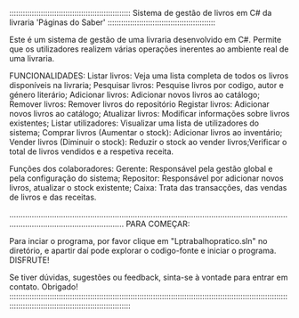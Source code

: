 :::::::::::::::::::::::::::::::::::::::::::::::::::::: Sistema de gestão de livros em C# da livraria 'Páginas do Saber' ::::::::::::::::::::::::::::::::::::::::::::::::

Este é um sistema de gestão de uma livraria desenvolvido em C#. Permite que os utilizadores realizem  várias operações inerentes ao ambiente real de uma livraria.

FUNCIONALIDADES: Listar livros: Veja uma lista completa de todos os livros disponíveis na livraria; Pesquisar livros: Pesquise livros por codigo, autor e género literário; Adicionar livros: Adicionar novos livros ao catálogo; Remover livros: Remover livros do repositório  Registar livros: Adicionar novos livros ao catálogo; Atualizar livros: Modificar informações sobre livros existentes; Listar utilizadores: Visualizar uma lista de utilizadores do sistema; Comprar livros (Aumentar o stock): Adicionar livros ao inventário; Vender livros (Diminuir o stock): Reduzir o stock ao vender livros;Verificar o total de livros vendidos e a respetiva receita.

Funções dos colaboradores: Gerente: Responsável pela gestão global e pela configuração do sistema; Repositor: Responsável por adicionar novos livros, atualizar o stock existente; Caixa: Trata das transacções, das vendas de livros e das receitas.

...............................................................................................................................................................................
PARA COMEÇAR:

Para inciar o programa, por favor clique em "Lptrabalhopratico.sln" no diretório, e apartir daí pode explorar o codigo-fonte
e iniciar o programa. DISFRUTE!

Se tiver dúvidas, sugestões ou feedback, sinta-se à vontade para entrar em contato. Obrigado!
::::::::::::::::::::::::::::::::::::::::::::::::::::::::::::::::::::::::::::::::::::::::::::::::::::::::::::::::::::::::::::::::::::::::::::::::::::::::::::::::::::::::::::::::::
